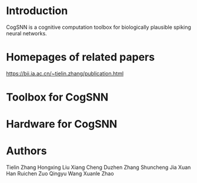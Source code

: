 # Introduction
CogSNN is a cognitive computation toolbox for biologically plausible spiking neural networks.

# Homepages of related papers
https://bii.ia.ac.cn/~tielin.zhang/publication.html

# Toolbox for CogSNN



# Hardware for CogSNN


# Authors
Tielin Zhang
Hongxing Liu
Xiang Cheng
Duzhen Zhang
Shuncheng Jia
Xuan Han
Ruichen Zuo
Qingyu Wang
Xuanle Zhao

